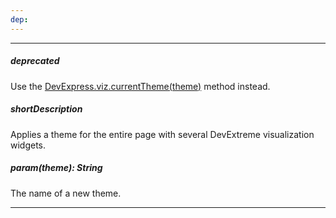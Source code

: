 ```yaml
---
dep: 
---
```

---
##### deprecated
Use the [DevExpress.viz.currentTheme(theme)](/api-reference/50%20Common/utils/viz/3%20Methods/currentTheme(theme).md '/Documentation/ApiReference/Common/Utils/viz/Methods/#currentThemetheme') method instead.

##### shortDescription
Applies a theme for the entire page with several DevExtreme visualization widgets.

##### param(theme): String
The name of a new theme.

---
